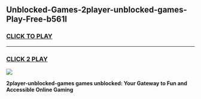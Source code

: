 
## Unblocked-Games-2player-unblocked-games-Play-Free-b561l
<h3>
<a href="https://premium76.site?title=2player-unblocked-games&ref=18A1">CLICK TO PLAY</a></h3>
<hr>

<h3>
<a href="https://premium76.site?title=2player-unblocked-games&ref=18A1">CLICK 2 PLAY</a>
  
</h3>

<a href="https://premium76.site?title=2player-unblocked-games&ref=18A1"><img src="https://clearcache.store/games.png"></a>


**2player-unblocked-games games unblocked: Your Gateway to Fun and Accessible Online Gaming**
